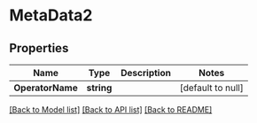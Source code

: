 # MetaData2

## Properties
Name | Type | Description | Notes
------------ | ------------- | ------------- | -------------
**OperatorName** | **string** |  | [default to null]

[[Back to Model list]](../README.md#documentation-for-models) [[Back to API list]](../README.md#documentation-for-api-endpoints) [[Back to README]](../README.md)


